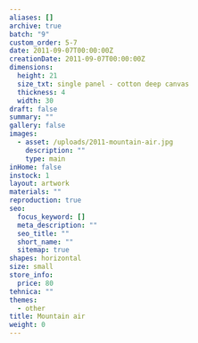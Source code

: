 ```yaml
---
aliases: []
archive: true
batch: "9"
custom_order: 5-7
date: 2011-09-07T00:00:00Z
creationDate: 2011-09-07T00:00:00Z
dimensions:
  height: 21
  size_txt: single panel - cotton deep canvas
  thickness: 4
  width: 30
draft: false
summary: ""
gallery: false
images:
  - asset: /uploads/2011-mountain-air.jpg
    description: ""
    type: main
inHome: false
instock: 1
layout: artwork
materials: ""
reproduction: true
seo:
  focus_keyword: []
  meta_description: ""
  seo_title: ""
  short_name: ""
  sitemap: true
shapes: horizontal
size: small
store_info:
  price: 80
tehnica: ""
themes:
  - other
title: Mountain air
weight: 0
---
```

